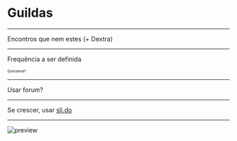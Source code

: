 # Guildas

----

Encontros que nem estes (+ Dextra)

----

Frequência a ser definida

<small><small><small>Quinzenal?</small></small></small><!-- .element: class="fragment" data-fragment-index="1" -->

----

Usar forum?

----

Se crescer, usar [sli.do](https://www.sli.do/)

----

![preview](https://miro.medium.com/max/11916/1*jjnf9Z3dU9flTcwHE9IWWw.jpeg)
